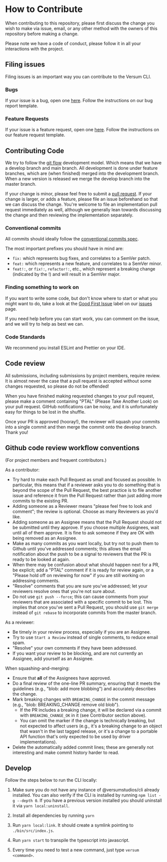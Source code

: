 # How to Contribute

When contributing to this repository, please first discuss the change you wish to make via issue, email, or any other method with the owners of this repository before making a change.

Please note we have a code of conduct, please follow it in all your interactions with the project.

## Filing issues

Filing issues is an important way you can contribute to the Versum CLI.

### Bugs

If your issue is a bug, open one
[here](https://github.com/versumstudios/cli/issues/new?assignees=&labels=&template=bug_report.md&title=).
Follow the instructions on our bug report template.

### Feature Requests

If your issue is a feature request, open one [here](https://github.com/versumstudios/cli/issues/new?assignees=&labels=&template=feature_request.md&title=).
Follow the instructions on our feature request template.

## Contributing Code

We try to follow the [git flow](https://www.atlassian.com/git/tutorials/comparing-workflows/gitflow-workflow) development model.
Which means that we have a develop branch and main branch. All development is done under feature branches,
which are (when finished) merged into the development branch. When a new version is released we merge the develop branch into the master branch.

If your change is minor, please feel free to submit a [pull request](https://github.com/versumstudios/cli/pulls).
If your change is larger, or adds a feature, please file an issue beforehand so that we can discuss the change.
You're welcome to file an implementation pull request immediately as well, although we generally lean towards discussing the
change and then reviewing the implementation separately.

### Conventional commits

All commits should ideally follow the [conventional commits spec](https://www.conventionalcommits.org/en/v1.0.0/).

The most important prefixes you should have in mind are:

- `fix:` which represents bug fixes, and correlates to a SemVer patch.
- `feat:` which represents a new feature, and correlates to a SemVer minor.
- `feat!:`, or `fix!:`, `refactor!:`, etc., which represent a breaking change (indicated by the !) and will result in a SemVer major.

### Finding something to work on

If you want to write some code, but don't know where to start or what you might
want to do, take a look at the [Good First Issue] label on our [issues](https://github.com/versumstudios/cli/issues) page.

If you need help before you can start work, you can comment on the issue, and we
will try to help as best we can.

[good first issue]: https://github.com/versumstudios/cli/labels/good%20first%20issue

### Code Standards

We recommend you install ESLint and Prettier on your IDE.

## Code review

All submissions, including submissions by project members, require review. It is almost never the case that a pull request is accepted without some changes requested, so please do not be offended!

When you have finished making requested changes to your pull request, please make a comment containing "PTAL" (Please Take Another Look) on your pull request. GitHub notifications can be noisy, and it is unfortunately easy for things to be lost in the shuffle.

Once your PR is approved (hooray!), the reviewer will squash your commits into a single commit and then merge the commit onto the develop branch. Thank you!

## Github code review workflow conventions

(For project members and frequent contributors.)

As a contributor:

- Try hard to make each Pull Request as small and focused as possible. In
  particular, this means that if a reviewer asks you to do something that is
  beyond the scope of the Pull Request, the best practice is to file another
  issue and reference it from the Pull Request rather than just adding more
  commits to the existing PR.
- Adding someone as a Reviewer means "please feel free to look and comment";
  the review is optional. Choose as many Reviewers as you'd like.
- Adding someone as an Assignee means that the Pull Request should not be
  submitted until they approve. If you choose multiple Assignees, wait until
  all of them approve. It is fine to ask someone if they are OK with being
  removed as an Assignee.
- Make as many commits as you want locally, but try not to push them to Github
  until you've addressed comments; this allows the email notification about
  the push to be a signal to reviewers that the PR is ready to be looked at
  again.
- When there may be confusion about what should happen next for a PR, be
  explicit; add a "PTAL" comment if it is ready for review again, or a "Please
  hold off on reviewing for now" if you are still working on addressing
  comments.
- "Resolve" comments that you are sure you've addressed; let your reviewers
  resolve ones that you're not sure about.
- Do not use `git push --force`; this can cause comments from your reviewers
  that are associated with a specific commit to be lost. This implies that
  once you've sent a Pull Request, you should use `git merge` instead of `git rebase` to incorporate commits from the master branch.

As a reviewer:

- Be timely in your review process, especially if you are an Assignee.
- Try to use `Start a Review` instead of single comments, to reduce email
  spam.
- "Resolve" your own comments if they have been addressed.
- If you want your review to be blocking, and are not currently an Assignee,
  add yourself as an Assignee.

When squashing-and-merging:

- Ensure that **all** of the Assignees have approved.
- Do a final review of the one-line PR summary, ensuring that it meets the
  guidelines (e.g., "blob: add more blobbing") and accurately describes the
  change.
- Mark breaking changes with `BREAKING_CHANGE` in the commit message (e.g.,
  "blob: BREAKING_CHANGE remove old blob").
  - If the PR includes a breaking change, it will be declared via a commit
    with `BREAKING_CHANGE_OK` in it (see Contributor section above).
  - You can omit the marker if the change is technically breaking, but not
    expected to affect users (e.g., it's a breaking change to an object that
    wasn't in the last tagged release, or it's a change to a portable API
    function that's only expected to be used by driver implementations).
- Delete the automatically added commit lines; these are generally not
  interesting and make commit history harder to read.

## Develop

Follow the steps below to run the CLI locally:

1. Make sure you do not have any instance of @versumstudios/cli already installed. You can also verify if the CLI is installed by running `npm list -g --depth 0`. If you have a previous version installed you should uninstall it via `yarn local:uninstall`.

2. Install all dependencies by running `yarn`

3. Run `yarn local:link`. It should create a symlink pointing to `./bin/src/index.js`.

4. Run `yarn start` to transpile the typescript into javascript.

5. Every time you need to test a new command, just type `versum <command>`.
